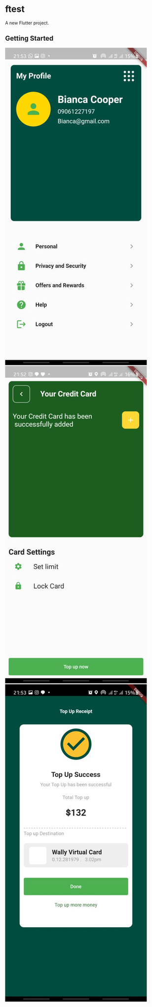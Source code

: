 # ftest

A new Flutter project.

## Getting Started

![screenshot](ss/ss1.jpeg)
![screenshot](ss/ss2.jpeg)
![screenshot](ss/ss3.jpeg)